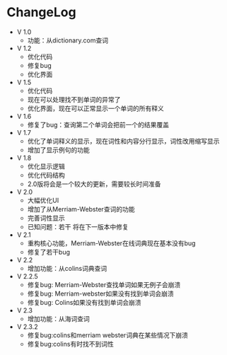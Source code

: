 # ChangeLog
+ V 1.0
  + 功能：从dictionary.com查词
+ V 1.2
  + 优化代码
  + 修复bug
  + 优化界面  
+ V 1.5
  + 优化代码
  + 现在可以处理找不到单词的异常了
  + 优化界面，现在可以正常显示一个单词的所有释义
+ V 1.6
  + 修复了bug：查询第二个单词会把前一个的结果覆盖 
+ V 1.7
  + 优化了单词释义的显示，现在词性和内容分行显示，词性改用缩写显示
  + 增加了显示例句的功能
+ V 1.8
  + 优化显示逻辑
  + 优化代码结构
  + 2.0版将会是一个较大的更新，需要较长时间准备
+ V 2.0
  + 大幅优化UI
  + 增加了从Merriam-Webster查词的功能
  + 完善词性显示
  + 已知问题：若干 将在下一版本中修复  
+ V 2.1
  + 重构核心功能，Merriam-Webster在线词典现在基本没有bug
  + 修复了若干bug 
+ V 2.2
  + 增加功能：从colins词典查词
+ V 2.2.5
  + 修复bug: Merriam-Webster查找单词如果无例子会崩溃
  + 修复bug: Merriam-webster如果没有找到单词会崩溃
  + 修复bug: Colins如果没有找到单词会崩溃
+ V 2.3
  + 增加功能：从海词查词
+ V 2.3.2
  + 修复bug:colins和merriam webster词典在某些情况下崩溃
  + 修复bug:colins有时找不到词性